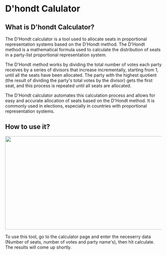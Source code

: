 # D'hondt Calulator

## What is D'hondt Calculator?

The D'Hondt calculator is a tool used to allocate seats in proportional representation systems based on the D'Hondt method. The D'Hondt method is a mathematical formula used to calculate the distribution of seats in a party-list proportional representation system.

The D'Hondt method works by dividing the total number of votes each party receives by a series of divisors that increase incrementally, starting from 1, until all the seats have been allocated. The party with the highest quotient (the result of dividing the party's total votes by the divisor) gets the first seat, and this process is repeated until all seats are allocated.

The D'Hondt calculator automates this calculation process and allows for easy and accurate allocation of seats based on the D'Hondt method. It is commonly used in elections, especially in countries with proportional representation systems.

## How to use it?

<img src="https://i.imgur.com/NqZwN3T.png"  width="550" height="300">

To use this tool, go to the calculator page and enter the neceserry data (Number of seats, number of votes and party name's), then hit calculate. The results will come up shortly.